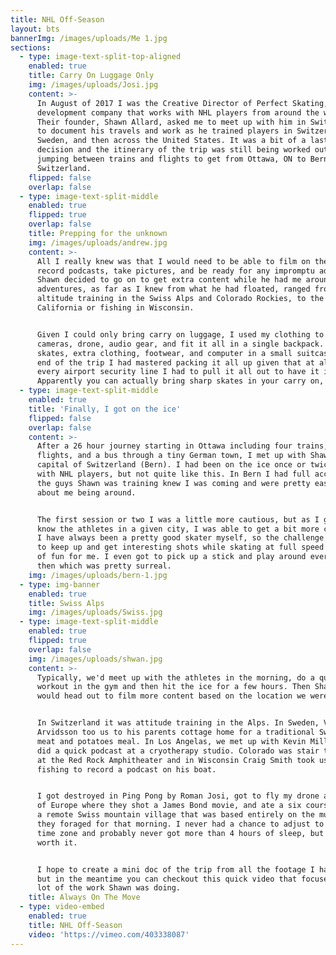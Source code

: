 ```yaml
---
title: NHL Off-Season
layout: bts
bannerImg: /images/uploads/Me 1.jpg
sections:
  - type: image-text-split-top-aligned
    enabled: true
    title: Carry On Luggage Only
    img: /images/uploads/Josi.jpg
    content: >-
      In August of 2017 I was the Creative Director of Perfect Skating, a hockey
      development company that works with NHL players from around the world.
      Their founder, Shawn Allard, asked me to meet up with him in Switzerland
      to document his travels and work as he trained players in Switzerland,
      Sweden, and then across the United States. It was a bit of a last minute
      decision and the itinerary of the trip was still being worked out as I was
      jumping between trains and flights to get from Ottawa, ON to Bern,
      Switzerland.
    flipped: false
    overlap: false
  - type: image-text-split-middle
    enabled: true
    flipped: true
    overlap: false
    title: Prepping for the unknown
    img: /images/uploads/andrew.jpg
    content: >-
      All I really knew was that I would need to be able to film on the ice,
      record podcasts, take pictures, and be ready for any impromptu adventures
      Shawn decided to go on to get extra content while he had me around. Those
      adventures, as far as I knew from what he had floated, ranged from
      altitude training in the Swiss Alps and Colorado Rockies, to the desert of
      California or fishing in Wisconsin.


      Given I could only bring carry on luggage, I used my clothing to wrap
      cameras, drone, audio gear, and fit it all in a single backpack. I put my
      skates, extra clothing, footwear, and computer in a small suitcase. By the
      end of the trip I had mastered packing it all up given that at almost
      every airport security line I had to pull it all out to have it inspected.
      Apparently you can actually bring sharp skates in your carry on, who knew?
  - type: image-text-split-middle
    enabled: true
    title: 'Finally, I got on the ice'
    flipped: false
    overlap: false
    content: >-
      After a 26 hour journey starting in Ottawa including four trains, two
      flights, and a bus through a tiny German town, I met up with Shawn in the
      capital of Switzerland (Bern). I had been on the ice once or twice before
      with NHL players, but not quite like this. In Bern I had full access. All
      the guys Shawn was training knew I was coming and were pretty easy going
      about me being around.


      The first session or two I was a little more cautious, but as I got to
      know the athletes in a given city, I was able to get a bit more creative.
      I have always been a pretty good skater myself, so the challenge of trying
      to keep up and get interesting shots while skating at full speed was a lot
      of fun for me. I even got to pick up a stick and play around every now and
      then which was pretty surreal.
    img: /images/uploads/bern-1.jpg
  - type: img-banner
    enabled: true
    title: Swiss Alps
    img: /images/uploads/Swiss.jpg
  - type: image-text-split-middle
    enabled: true
    flipped: true
    overlap: false
    img: /images/uploads/shwan.jpg
    content: >-
      Typically, we'd meet up with the athletes in the morning, do a quick
      workout in the gym and then hit the ice for a few hours. Then Shawn and I
      would head out to film more content based on the location we were in. 


      In Switzerland it was attitude training in the Alps. In Sweden, Viktor
      Arvidsson too us to his parents cottage home for a traditional Swedish
      meat and potatoes meal. In Los Angelas, we met up with Kevin Miller and
      did a quick podcast at a cryotherapy studio. Colorado was stair training
      at the Red Rock Amphitheater and in Wisconsin Craig Smith took us out
      fishing to record a podcast on his boat. 


      I got destroyed in Ping Pong by Roman Josi, got to fly my drone at the Top
      of Europe where they shot a James Bond movie, and ate a six course meal in
      a remote Swiss mountain village that was based entirely on the mushrooms
      they foraged for that morning. I never had a chance to adjust to a given
      time zone and probably never got more than 4 hours of sleep, but it was
      worth it. 


      I hope to create a mini doc of the trip from all the footage I have soon,
      but in the meantime you can checkout this quick video that focuses on a
      lot of the work Shawn was doing.
    title: Always On The Move
  - type: video-embed
    enabled: true
    title: NHL Off-Season
    video: 'https://vimeo.com/403338087'
---
```

